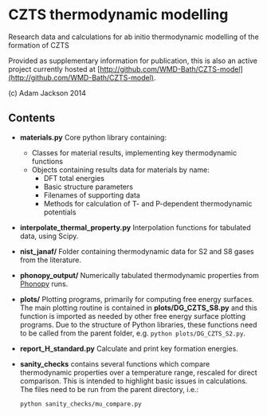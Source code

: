 CZTS thermodynamic modelling
============================

Research data and calculations for ab initio thermodynamic modelling of
the formation of CZTS

Provided as supplementary information for publication, this is also an active project currently hosted at
[http://github.com/WMD-Bath/CZTS-model](http://github.com/WMD-Bath/CZTS-model).

(c) Adam Jackson 2014

Contents
--------

* **materials.py** Core python library containing:
  * Classes for material results, implementing key thermodynamic functions
  * Objects containing results data for materials by name:
    * DFT total energies
    * Basic structure parameters
    * Filenames of supporting data
    * Methods for calculation of T- and P-dependent thermodynamic potentials

* **interpolate_thermal_property.py** Interpolation functions for tabulated data, using Scipy.

* **nist_janaf/** Folder containing thermodynamic data for S2 and S8 gases from the literature.

* **phonopy_output/** Numerically tabulated thermodynamic properties from [Phonopy](http://phonopy.sourceforge.net) runs.

* **plots/** Plotting programs, primarily for computing free energy surfaces.
  The main plotting routine is contained in **plots/DG_CZTS_S8.py** and this function is imported
  as needed by other free energy surface plotting programs.
  Due to the structure of Python libraries, these functions need to be called from the parent folder, e.g.
  `python plots/DG_CZTS_S2.py`.

* **report_H_standard.py** Calculate and print key formation energies.

* **sanity\_checks** contains several functions which compare thermodynamic properties over
  a temperature range, rescaled for direct comparison. This is intended to highlight basic
  issues in calculations. The files need to be run from the parent directory, i.e.:

      python sanity_checks/mu_compare.py

